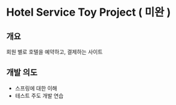 # Hotel Service Toy Project ( 미완 )


## 개요 
회원 별로 호텔을 예약하고, 결제하는 사이트

## 개발 의도
- 스프링에 대한 이해
- 테스트 주도 개발 연습
